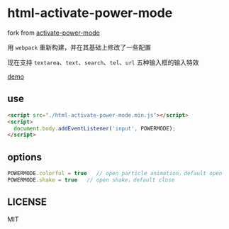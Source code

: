 # html-activate-power-mode

fork from [activate-power-mode](https://github.com/disjukr/activate-power-mode)

用 `webpack` 重新构建，并在其基础上修改了一些配置

现在支持 `textarea`、`text`、`search`、`tel`、`url` 五种输入框的输入特效

[demo](http://stsky.cn/demo/htmlActivatePowerMode/)

## use

```html
<script src="./html-activate-power-mode.min.js"></script>
<script>
  document.body.addEventListener('input', POWERMODE);
</script>
```
## options

```js
POWERMODE.colorful = true   // open particle animation，default open
POWERMODE.shake = true   // open shake，default close
```

## LICENSE
MIT

